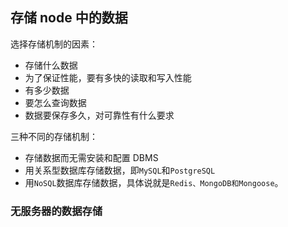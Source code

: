 ## 存储 node 中的数据

选择存储机制的因素：

- 存储什么数据
- 为了保证性能，要有多快的读取和写入性能
- 有多少数据
- 要怎么查询数据
- 数据要保存多久，对可靠性有什么要求

三种不同的存储机制：

- 存储数据而无需安装和配置 DBMS
- 用关系型数据库存储数据，即`MySQL`和`PostgreSQL`
- 用`NoSQL`数据库存储数据，具体说就是`Redis、MongoDB和Mongoose`。

### 无服务器的数据存储

